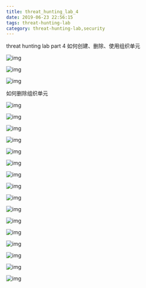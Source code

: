 ```yaml
---
title: threat_hunting_lab_4
date: 2019-06-23 22:56:15
tags: threat-hunting-lab
category: threat-hunting-lab,security
---
```

threat hunting lab part 4 如何创建、删除、使用组织单元

<!-- more -->

![img](/postimg/lab4-1.jpg)

![img](/postimg/lab4-2.jpg)

![img](/postimg/lab4-3.jpg)

如何删除组织单元

![img](/postimg/lab4-4.jpg)

![img](/postimg/lab4-5.jpg)

![img](/postimg/lab4-6.jpg)

![img](/postimg/lab4-7.jpg)

![img](/postimg/lab4-8.jpg)

![img](/postimg/lab4-9.jpg)

![img](/postimg/lab4-10.jpg)

![img](/postimg/lab4-11.jpg)

![img](/postimg/lab4-12.jpg)

![img](/postimg/lab4-13.jpg)

![img](/postimg/lab4-14.jpg)

![img](/postimg/lab4-15.jpg)

![img](/postimg/lab4-16.jpg)

![img](/postimg/lab4-17.jpg)

![img](/postimg/lab4-18.jpg)

![img](/postimg/lab4-19.jpg)